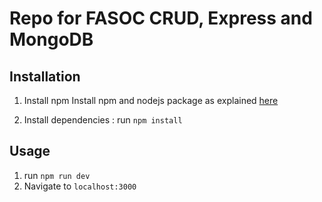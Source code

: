 # Repo for FASOC CRUD, Express and MongoDB

## Installation

1. Install npm
Install npm and nodejs package as explained [here](https://nodejs.org/en/)

2. Install dependencies :
run `npm install` 

## Usage 

1. run `npm run dev`
2. Navigate to `localhost:3000`

